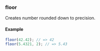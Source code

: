 ### floor

Creates number rounded down to precision.

#### Example

```js
floor(42.42); // => 42
floor(5.4321, 2); // => 5.43
```